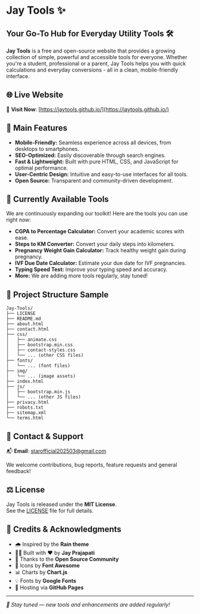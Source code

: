 # Jay Tools ✨

## Your Go-To Hub for Everyday Utility Tools 🛠️

**Jay Tools** is a free and open-source website that provides a growing collection of simple, powerful and accessible tools for everyone. Whether you're a student, professional or a parent, Jay Tools helps you with quick calculations and everyday conversions - all in a clean, mobile-friendly interface.

## 🌐 Live Website

🔗 **Visit Now**: [https://jaytools.github.io/](https://jaytools.github.io/)

## 🚀 Main Features

*   **Mobile-Friendly:** Seamless experience across all devices, from desktops to smartphones.
*   **SEO-Optimized:** Easily discoverable through search engines.
*   **Fast & Lightweight:** Built with pure HTML, CSS, and JavaScript for optimal performance.
*   **User-Centric Design:** Intuitive and easy-to-use interfaces for all tools.
*   **Open Source:** Transparent and community-driven development.

## 🧰 Currently Available Tools

We are continuously expanding our toolkit! Here are the tools you can use right now:

*   **CGPA to Percentage Calculator:** Convert your academic scores with ease.
*   **Steps to KM Converter:** Convert your daily steps into kilometers.
*   **Pregnancy Weight Gain Calculator:** Track healthy weight gain during pregnancy.
*   **IVF Due Date Calculator:** Estimate your due date for IVF pregnancies.
*   **Typing Speed Test:** Improve your typing speed and accuracy.
*   **More:** We are adding more tools regularly, stay tuned!

## 📂 Project Structure Sample

```
Jay-Tools/
├── LICENSE
├── README.md
├── about.html
├── contact.html
├── css/
│   ├── animate.css
│   ├── bootstrap.min.css
│   ├── contact-styles.css
│   └── ... (other CSS files)
├── fonts/
│   └── ... (font files)
├── img/
│   └── ... (image assets)
├── index.html
├── js/
│   ├── bootstrap.min.js
│   └── ... (other JS files)
├── privacy.html
├── robots.txt
├── sitemap.xml
└── terms.html
```

## 📧 Contact & Support

📬 **Email**: [starofficial202503@gmail.com](mailto:starofficial202503@gmail.com)

We welcome contributions, bug reports, feature requests and general feedback!

## ⚖️ License

Jay Tools is released under the **MIT License**.  
See the [LICENSE](./LICENSE) file for full details.

## 🙏 Credits & Acknowledgments

- 🌧️ Inspired by the **Rain theme**
- 🧑‍💻 Built with ❤️ by **Jay Prajapati**
- 🙌 Thanks to the **Open Source Community**
- 🎨 Icons by **Font Awesome**
- 📊 Charts by **Chart.js**
- 💡 Fonts by **Google Fonts**
- 🚀 Hosting via **GitHub Pages**

---

*🔄 Stay tuned — new tools and enhancements are added regularly!*
